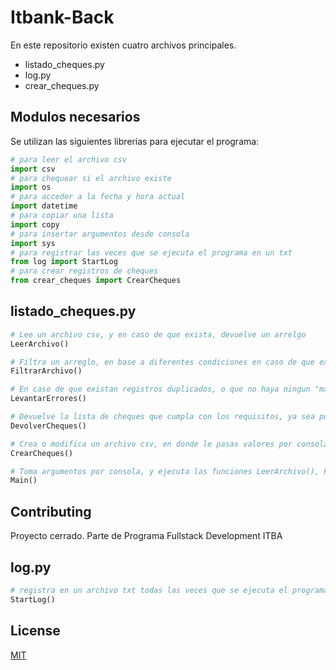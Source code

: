 # Itbank-Back

En este repositorio existen cuatro archivos principales. 
 * listado_cheques.py
 * log.py
 * crear_cheques.py

## Modulos necesarios

Se utilizan las  siguientes librerias para ejecutar el programa:

```python
# para leer el archivo csv
import csv
# para chequear si el archivo existe
import os
# para acceder a la fecha y hora actual
import datetime
# para copiar una lista
import copy
# para insertar argumentos desde consola
import sys
# para registrar las veces que se ejecuta el programa en un txt
from log import StartLog
# para crear registros de cheques
from crear_cheques import CrearCheques
```

## listado_cheques.py

```python
# Lee un archivo csv, y en caso de que exista, devuelve un arrelgo
LeerArchivo()

# Filtra un arreglo, en base a diferentes condiciones en caso de que existan
FiltrarArchivo()

# En caso de que existan registros duplicados, o que no haya ningun "match" se levanta error
LevantarErrores()

# Devuelve la lista de cheques que cumpla con los requisitos, ya sea por consola o exportando a un archivo csv
DevolverCheques()

# Crea o modifica un archivo csv, en donde le pasas valores por consola y los guarda
CrearCheques()

# Toma argumentos por consola, y ejecuta las funciones LeerArchivo(), FiltrarArchivo(), LevantarErrores() y DevolverCheques()
Main()

```

## Contributing
Proyecto cerrado. Parte de Programa Fullstack Development ITBA

## log.py
```python
# registra en un archivo txt todas las veces que se ejecuta el programa, y el status de ejecución
StartLog()
```

## License
[MIT](https://choosealicense.com/licenses/mit/)
